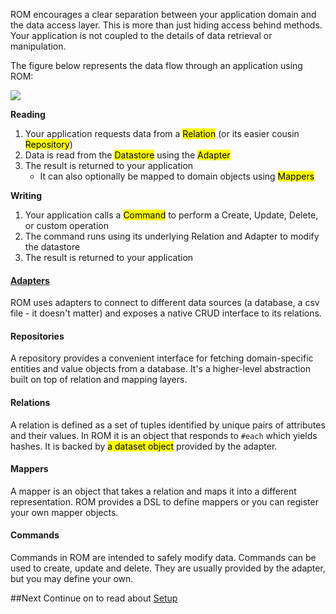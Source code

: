 ROM encourages a clear separation between your application domain and the data
access layer. This is more than just hiding access behind methods. Your
application is not coupled to the details of data retrieval or manipulation.

The figure below represents the data flow through an application using ROM:

<img src="/images/rom-design-overview.png"/>

**Reading**

1. Your application requests data from a <mark>Relation</mark> (or its easier cousin <mark>Repository</mark>)
1. Data is read from the <mark>Datastore</mark> using the <mark>Adapter</mark>
1. The result is returned to your application
   * It can also optionally be mapped to domain objects using <mark>Mappers</mark>
   
**Writing**

1. Your application calls a <mark>Command</mark> to perform a Create, Update, Delete, or custom operation
1. The command runs using its underlying Relation and Adapter to modify the datastore 
1. The result is returned to your application


#### [**Adapters**](/introduction/adapters)

ROM uses adapters to connect to different data sources (a database, a csv file -
it doesn't matter) and exposes a native CRUD interface to its relations.

#### Repositories

A repository provides a convenient interface for fetching domain-specific entities
and value objects from a database. It's a higher-level abstraction built on top
of relation and mapping layers.

#### Relations

A relation is defined as a set of tuples identified by unique pairs of attributes
and their values. In ROM it is an object that responds to `#each` which yields hashes. It
is backed by <mark>a dataset object</mark> provided by the adapter.

#### Mappers

A mapper is an object that takes a relation and maps it into a different representation.
ROM provides a DSL to define mappers or you can register your own mapper objects.

#### Commands

Commands in ROM are intended to safely modify data. Commands can be used to create,
update and delete. They are usually provided by the adapter, but you may define your own. 

##Next
Continue on to read about [Setup](/guides/basics/setup)
